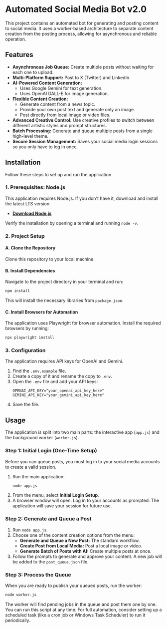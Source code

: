 # Automated Social Media Bot v2.0

This project contains an automated bot for generating and posting content to social media. It uses a worker-based architecture to separate content creation from the posting process, allowing for asynchronous and reliable operation.

## Features

- **Asynchronous Job Queue:** Create multiple posts without waiting for each one to upload.
- **Multi-Platform Support:** Post to X (Twitter) and LinkedIn.
- **AI-Powered Content Generation:**
  - Uses Google Gemini for text generation.
  - Uses OpenAI DALL-E for image generation.
- **Flexible Content Creation:**
  - Generate content from a news topic.
  - Provide your own post text and generate only an image.
  - Post directly from local image or video files.
- **Advanced Creative Control:** Use creative profiles to switch between different artistic styles and prompt structures.
- **Batch Processing:** Generate and queue multiple posts from a single high-level theme.
- **Secure Session Management:** Saves your social media login sessions so you only have to log in once.

## Installation

Follow these steps to set up and run the application.

### 1. Prerequisites: Node.js

This application requires Node.js. If you don't have it, download and install the latest LTS version.

- **[Download Node.js](https://nodejs.org/en/download)**

Verify the installation by opening a terminal and running `node -v`.

### 2. Project Setup

#### A. Clone the Repository
Clone this repository to your local machine.

#### B. Install Dependencies
Navigate to the project directory in your terminal and run:
```bash
npm install
```
This will install the necessary libraries from `package.json`.

#### C. Install Browsers for Automation
The application uses Playwright for browser automation. Install the required browsers by running:
```bash
npx playwright install
```

### 3. Configuration

The application requires API keys for OpenAI and Gemini.

1.  Find the `.env.example` file.
2.  Create a copy of it and rename the copy to `.env`.
3.  Open the `.env` file and add your API keys:
    ```
    OPENAI_API_KEY="your_openai_api_key_here"
    GEMINI_API_KEY="your_gemini_api_key_here"
    ```
4.  Save the file.

## Usage

The application is split into two main parts: the interactive app (`app.js`) and the background worker (`worker.js`).

### Step 1: Initial Login (One-Time Setup)

Before you can queue posts, you must log in to your social media accounts to create a valid session.

1.  Run the main application:
    ```bash
    node app.js
    ```
2.  From the menu, select **Initial Login Setup**.
3.  A browser window will open. Log in to your accounts as prompted. The application will save your session for future use.

### Step 2: Generate and Queue a Post

1.  Run `node app.js`.
2.  Choose one of the content creation options from the menu:
    - **Generate and Queue a New Post:** The standard workflow.
    - **Create Post from Local Media:** Post a local image or video.
    - **Generate Batch of Posts with AI:** Create multiple posts at once.
3.  Follow the prompts to generate and approve your content. A new job will be added to the `post_queue.json` file.

### Step 3: Process the Queue

When you are ready to publish your queued posts, run the worker:

```bash
node worker.js
```

The worker will find pending jobs in the queue and post them one by one. You can run this script at any time. For full automation, consider setting up a scheduled task (like a cron job or Windows Task Scheduler) to run it periodically.